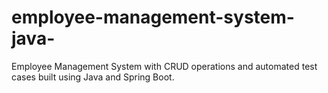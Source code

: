 # employee-management-system-java-
Employee Management System with CRUD operations and automated test cases built using Java and Spring Boot.
